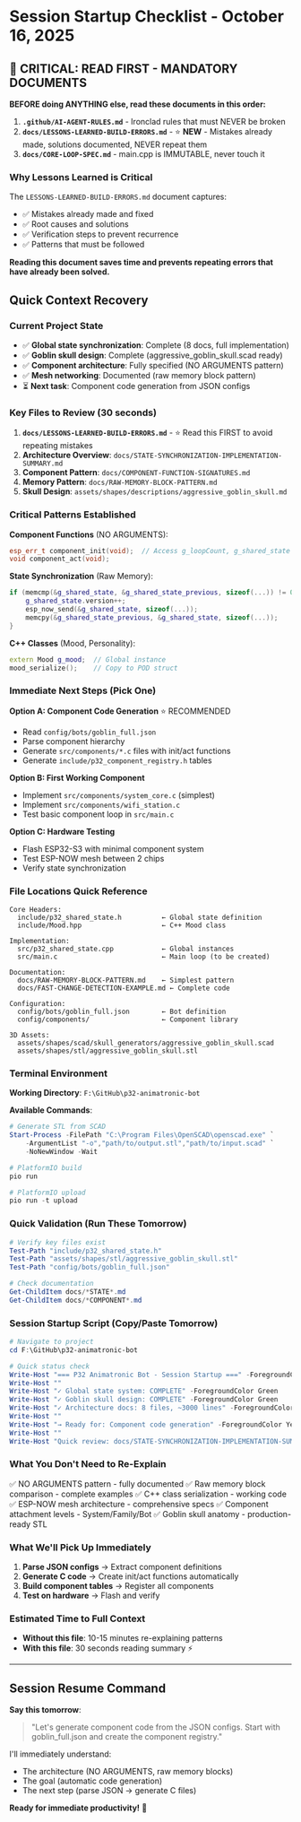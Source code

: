 # Session Startup Checklist - October 16, 2025

## 🚨 CRITICAL: READ FIRST - MANDATORY DOCUMENTS

**BEFORE doing ANYTHING else, read these documents in this order:**

1. **`.github/AI-AGENT-RULES.md`** - Ironclad rules that must NEVER be broken
2. **`docs/LESSONS-LEARNED-BUILD-ERRORS.md`** - ⭐ **NEW** - Mistakes already made, solutions documented, NEVER repeat them
3. **`docs/CORE-LOOP-SPEC.md`** - main.cpp is IMMUTABLE, never touch it

### Why Lessons Learned is Critical

The `LESSONS-LEARNED-BUILD-ERRORS.md` document captures:
- ✅ Mistakes already made and fixed
- ✅ Root causes and solutions
- ✅ Verification steps to prevent recurrence
- ✅ Patterns that must be followed

**Reading this document saves time and prevents repeating errors that have already been solved.**

## Quick Context Recovery

### Current Project State
- ✅ **Global state synchronization**: Complete (8 docs, full implementation)
- ✅ **Goblin skull design**: Complete (aggressive_goblin_skull.scad ready)
- ✅ **Component architecture**: Fully specified (NO ARGUMENTS pattern)
- ✅ **Mesh networking**: Documented (raw memory block pattern)
- ⏳ **Next task**: Component code generation from JSON configs

### Key Files to Review (30 seconds)

1. **`docs/LESSONS-LEARNED-BUILD-ERRORS.md`** - ⭐ Read this FIRST to avoid repeating mistakes
2. **Architecture Overview**: `docs/STATE-SYNCHRONIZATION-IMPLEMENTATION-SUMMARY.md`
3. **Component Pattern**: `docs/COMPONENT-FUNCTION-SIGNATURES.md`
4. **Memory Pattern**: `docs/RAW-MEMORY-BLOCK-PATTERN.md`
5. **Skull Design**: `assets/shapes/descriptions/aggressive_goblin_skull.md`

### Critical Patterns Established

**Component Functions** (NO ARGUMENTS):
```cpp
esp_err_t component_init(void);  // Access g_loopCount, g_shared_state directly
void component_act(void);
```

**State Synchronization** (Raw Memory):
```cpp
if (memcmp(&g_shared_state, &g_shared_state_previous, sizeof(...)) != 0) {
    g_shared_state.version++;
    esp_now_send(&g_shared_state, sizeof(...));
    memcpy(&g_shared_state_previous, &g_shared_state, sizeof(...));
}
```

**C++ Classes** (Mood, Personality):
```cpp
extern Mood g_mood;  // Global instance
mood_serialize();    // Copy to POD struct
```

### Immediate Next Steps (Pick One)

**Option A: Component Code Generation** ⭐ RECOMMENDED
- Read `config/bots/goblin_full.json`
- Parse component hierarchy
- Generate `src/components/*.c` files with init/act functions
- Generate `include/p32_component_registry.h` tables

**Option B: First Working Component**
- Implement `src/components/system_core.c` (simplest)
- Implement `src/components/wifi_station.c`
- Test basic component loop in `src/main.c`

**Option C: Hardware Testing**
- Flash ESP32-S3 with minimal component system
- Test ESP-NOW mesh between 2 chips
- Verify state synchronization

### File Locations Quick Reference

```
Core Headers:
  include/p32_shared_state.h          ← Global state definition
  include/Mood.hpp                    ← C++ Mood class
  
Implementation:
  src/p32_shared_state.cpp            ← Global instances
  src/main.c                          ← Main loop (to be created)
  
Documentation:
  docs/RAW-MEMORY-BLOCK-PATTERN.md    ← Simplest pattern
  docs/FAST-CHANGE-DETECTION-EXAMPLE.md ← Complete code
  
Configuration:
  config/bots/goblin_full.json        ← Bot definition
  config/components/                  ← Component library
  
3D Assets:
  assets/shapes/scad/skull_generators/aggressive_goblin_skull.scad
  assets/shapes/stl/aggressive_goblin_skull.stl
```

### Terminal Environment

**Working Directory**: `F:\GitHub\p32-animatronic-bot`

**Available Commands**:
```powershell
# Generate STL from SCAD
Start-Process -FilePath "C:\Program Files\OpenSCAD\openscad.exe" `
    -ArgumentList "-o","path/to/output.stl","path/to/input.scad" `
    -NoNewWindow -Wait

# PlatformIO build
pio run

# PlatformIO upload
pio run -t upload
```

### Quick Validation (Run These Tomorrow)

```powershell
# Verify key files exist
Test-Path "include/p32_shared_state.h"
Test-Path "assets/shapes/stl/aggressive_goblin_skull.stl"
Test-Path "config/bots/goblin_full.json"

# Check documentation
Get-ChildItem docs/*STATE*.md
Get-ChildItem docs/*COMPONENT*.md
```

### Session Startup Script (Copy/Paste Tomorrow)

```powershell
# Navigate to project
cd F:\GitHub\p32-animatronic-bot

# Quick status check
Write-Host "=== P32 Animatronic Bot - Session Startup ===" -ForegroundColor Green
Write-Host ""
Write-Host "✓ Global state system: COMPLETE" -ForegroundColor Green
Write-Host "✓ Goblin skull design: COMPLETE" -ForegroundColor Green
Write-Host "✓ Architecture docs: 8 files, ~3000 lines" -ForegroundColor Green
Write-Host ""
Write-Host "→ Ready for: Component code generation" -ForegroundColor Yellow
Write-Host ""
Write-Host "Quick review: docs/STATE-SYNCHRONIZATION-IMPLEMENTATION-SUMMARY.md"
```

### What You Don't Need to Re-Explain

✅ NO ARGUMENTS pattern - fully documented
✅ Raw memory block comparison - complete examples
✅ C++ class serialization - working code
✅ ESP-NOW mesh architecture - comprehensive specs
✅ Component attachment levels - System/Family/Bot
✅ Goblin skull anatomy - production-ready STL

### What We'll Pick Up Immediately

1. **Parse JSON configs** → Extract component definitions
2. **Generate C code** → Create init/act functions automatically
3. **Build component tables** → Register all components
4. **Test on hardware** → Flash and verify

### Estimated Time to Full Context

- **Without this file**: 10-15 minutes re-explaining patterns
- **With this file**: 30 seconds reading summary ⚡

---

## Session Resume Command

**Say this tomorrow**: 
> "Let's generate component code from the JSON configs. Start with goblin_full.json and create the component registry."

I'll immediately understand:
- The architecture (NO ARGUMENTS, raw memory blocks)
- The goal (automatic code generation)
- The next step (parse JSON → generate C files)

**Ready for immediate productivity!** 🚀
